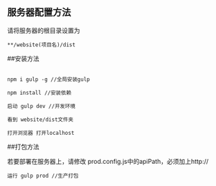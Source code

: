 ## 服务器配置方法
请将服务器的根目录设置为
```
**/website(项目名)/dist
```

##安装方法
##
```
npm i gulp -g //全局安装gulp

npm install //安装依赖

启动 gulp dev //开发环境

看到 website/dist文件夹

打开浏览器 打开localhost
```

##打包方法

若要部署在服务器上，请修改 prod.config.js中的apiPath，必须加上http://

```
运行 gulp prod //生产打包

```